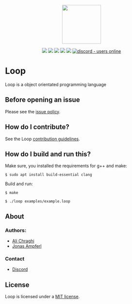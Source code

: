 <p align="center">
  <img style="text-align:center" src="https://avatars.githubusercontent.com/u/83108860?s=400&u=65339db9454ce0a053092a28ab961d7e9139e917&v=4" height="127px" width="128px">
</p>

<div style="text-align:center">

<p align="center">

<img src="https://img.shields.io/github/last-commit/loop-lang/loop?label=Last%20Commit"/>
<img src="https://img.shields.io/github/license/loop-lang/loop?label=License" />
<img src="https://img.shields.io/github/downloads/loop-lang/loop/total?label=Downlaods" />
<img src="https://img.shields.io/github/languages/code-size/loop-lang/loop?label=Code%20Size" />
<img src="https://img.shields.io/github/stars/loop-lang/loop?label=Stars&logo=github" />
<a href="https://discord.gg/a23N3Gdy">
  <img src="https://img.shields.io/discord/836863029080752128?color=7389D8&label=Discord&logo=discord&logoColor=ffffff" alt="discord - users online" />
</a>

</p>

</div>

# Loop
Loop is a object orientated programming language

## Before opening an issue
Please see the [issue policy](documentation/CONTRIBUTING.md#issue-policy).

## How do I contribute?
See the Loop [contribution guidelines](documentation/CONTRIBUTING.md).

## How do I build and run this?
Make sure, you installed the requirements for g++ and make:
```shell
$ sudo apt install build-essential clang
```

Build and run:
```shell
$ make

$ ./loop examples/example.loop
```

## About
### Authors: 
- [Ali Chraghi](https://github.com/AliChraghi)
- [Jonas Ampferl](https://github.com/Ampferl)
### Contact
- [Discord](https://discord.gg/a23N3Gdy)

## License

Loop is licensed under a [MIT license](LICENSE).